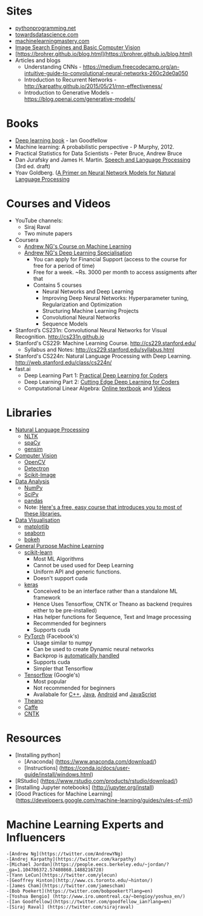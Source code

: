 # Sites
- [pythonprogramming.net](http://www.pythonprogramming.net)
- [towardsdatascience.com](http://towardsdatascience.com)
- [machinelearningmastery.com](http://machinelearningmastery.com)
- [Image Search Engines and Basic Computer Vision](http://pyimagesearch.com)
- [https://brohrer.github.io/blog.html](https://brohrer.github.io/blog.html)
- Articles and blogs 
	- Understanding CNNs - https://medium.freecodecamp.org/an-intuitive-guide-to-convolutional-neural-networks-260c2de0a050
	- Introduction to Recurrent Networks - http://karpathy.github.io/2015/05/21/rnn-effectiveness/
	- Introduction to Generative Models - https://blog.openai.com/generative-models/

# Books
- [Deep learning book](http://www.deeplearningbook.org/) - Ian Goodfellow
- Machine learning: A probabilistic perspective - P Murphy, 2012.
- Practical Statistics for Data Scientists - Peter Bruce, Andrew Bruce
- Dan Jurafsky and James H. Martin. [Speech and Language Processing](https://web.stanford.edu/~jurafsky/slp3/) (3rd ed. draft)
- Yoav Goldberg. ([A Primer on Neural Network Models for Natural Language Processing](http://u.cs.biu.ac.il/~yogo/nnlp.pdf)

# Courses and Videos
- YouTube channels:
	- Siraj Raval
	- Two minute papers
- Coursera
	- [Andrew NG's Course on Machine Learning](https://www.coursera.org/learn/machine-learning)
	- [Andrew NG's Deep Learning Specialisation](https://www.coursera.org/specializations/deep-learning)
		- You can apply for Financial Support (access to the course for free for a period of time)
		- Free for a week. ~Rs. 3000 per month to access assigments after that
		- Contains 5 courses
			- Neural Networks and Deep Learning
			- Improving Deep Neural Networks: Hyperparameter tuning, Regularization and Optimization
			- Structuring Machine Learning Projects
			- Convolutional Neural Networks
			- Sequence Models
- Stanford’s  CS231n: Convolutional Neural Networks for Visual Recognition. http://cs231n.github.io
- Stanford's  CS229: Machine Learning Course. http://cs229.stanford.edu/
	- Syllabus and Notes: http://cs229.stanford.edu/syllabus.html
- Stanford's  CS224n: Natural Language Processing with Deep Learning. http://web.stanford.edu/class/cs224n/
- fast.ai
	- Deep Learning Part 1: [Practical Deep Learning for Coders](http://course.fast.ai/)
	- Deep Learning Part 2: [Cutting Edge Deep Learning for Coders](http://course.fast.ai/part2.html)
	- Computational Linear Algebra: [Online textbook](https://github.com/fastai/numerical-linear-algebra/blob/master/README.md) and [Videos](https://www.youtube.com/playlist?list=PLtmWHNX-gukIc92m1K0P6bIOnZb-mg0hY)

# Libraries
- [Natural Language Processing](https://github.com/josephmisiti/awesome-machine-learning#natural-language-processing-10)
	- [NLTK](http://www.nltk.org/)
	- [spaCy](https://github.com/honnibal/spaCy/)
	- [gensim](https://github.com/RaRe-Technologies/gensim)
- [Computer Vision](https://github.com/josephmisiti/awesome-machine-learning#computer-vision-4)
	- [OpenCV](https://opencv.org/)
	- [Detectron](https://github.com/facebookresearch/Detectron)
	- [Scikit-Image](https://github.com/scikit-image/scikit-image)
- [Data Analysis](https://github.com/josephmisiti/awesome-machine-learning#data-analysis--data-visualization-9)
	- [NumPy](http://www.numpy.org/)
	- [SciPy](http://www.scipy.org/)
	- [pandas](http://pandas.pydata.org/)
	- Note: [Here's a free, easy course that introduces you to most of these libraries.](https://www.udemy.com/deep-learning-prerequisites-the-numpy-stack-in-python/learn/v4/overview)
- [Data Visualisation](https://github.com/josephmisiti/awesome-machine-learning#data-analysis--data-visualization-9)
	- [matplotlib](http://matplotlib.org/)
	- [seaborn](http://seaborn.pydata.org/)
	- [bokeh](https://github.com/bokeh/bokeh)
- [General Purpose Machine Learning](https://github.com/josephmisiti/awesome-machine-learning#general-purpose-machine-learning-21)
	- [scikit-learn](http://scikit-learn.org/) 
		- Most ML Algorithms
		- Cannot be used used for Deep Learning		
		- Uniform API and generic functions. 
		- Doesn't support cuda
	- [keras](https://github.com/fchollet/keras)
		- Conceived to be an interface rather than a standalone ML framework
		- Hence Uses Tensorflow, CNTK or Theano as backend (requires either to be pre-installed)
		- Has helper functions for Sequence, Text and Image processing
		- Recommended for beginners
		- Supports cuda		
	- [PyTorch](https://github.com/pytorch/pytorch) (Facebook's)
		- Usage similar to numpy
		- Can be used to create Dynamic neural networks
		- Backprop is [automatically handled](https://pytorch.org/docs/stable/autograd.html)
		- Supports cuda
		- Simpler that Tensorflow
	- [Tensorflow](https://github.com/tensorflow/tensorflow/) (Google's)
		- Most popular
		- Not recommended for beginners
		- Availabale for [C++](https://www.tensorflow.org/api_docs/cc/), [Java](https://www.tensorflow.org/install/install_java), [Android](https://www.tensorflow.org/mobile/android_build) and [JavaScript](https://js.tensorflow.org/)
	- [Theano](https://github.com/Theano/Theano/)
	- [Caffe](http://caffe.berkeleyvision.org/)
	- [CNTK](https://docs.microsoft.com/en-us/cognitive-toolkit/)
	
# Resources
- [Installing python]
	- [Anaconda] (https://www.anaconda.com/download/)
	- [Instructions] (https://conda.io/docs/user-guide/install/windows.html)
- [RStudio] (https://www.rstudio.com/products/rstudio/download/)
- [Installing Jupyter notebooks] (http://jupyter.org/install)
- [Good Practices for Machine Learning] (https://developers.google.com/machine-learning/guides/rules-of-ml/)

# Machine Learning Experts and Influencers
	-[Andrew Ng](https://twitter.com/AndrewYNg)
	-[Andrej Karpathy](https://twitter.com/karpathy)
	-[Michael Jordan](https://people.eecs.berkeley.edu/~jordan/?_ga=1.104786372.57480868.1488216728)
	-[Yann LeCun](https://twitter.com/ylecun)
	-[Geoffrey Hinton](http://www.cs.toronto.edu/~hinton/)
	-[James Cham](https://twitter.com/jamescham)
	-[Bob Poekert](https://twitter.com/bobpoekert?lang=en)
	-[Yoshua Bengio] (http://www.iro.umontreal.ca/~bengioy/yoshua_en/)
	-[Ian Goodfellow](https://twitter.com/goodfellow_ian?lang=en)
	-[Siraj Raval] (https://twitter.com/sirajraval)
